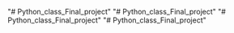 "# Python_class_Final_project" 
"# Python_class_Final_project" 
"# Python_class_Final_project" 
"# Python_class_Final_project" 
